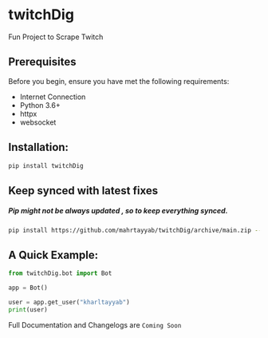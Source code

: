 # twitchDig
Fun Project to Scrape Twitch

## Prerequisites

Before you begin, ensure you have met the following requirements:

* Internet Connection
* Python 3.6+
* httpx 
* websocket

## Installation: 
```bash
pip install twitchDig
```

## Keep synced with latest fixes

##### **Pip might not be always updated , so to keep everything synced.**

```bash
pip install https://github.com/mahrtayyab/twitchDig/archive/main.zip --upgrade 
```

## A Quick Example:
```python
from twitchDig.bot import Bot

app = Bot()

user = app.get_user("kharltayyab")
print(user)
```

Full Documentation and Changelogs are ``Coming Soon``
